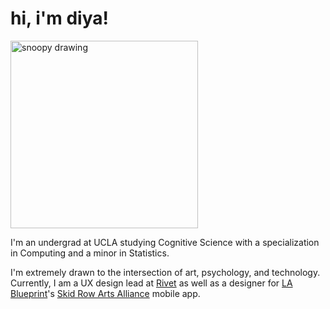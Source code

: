 <link rel="shortcut icon" type="image/x-icon" href="favicon.ico">

# hi, i'm diya!

<img src='assets/snoopydrawinf.png' alt='snoopy drawing' width='300'/>

I'm an undergrad at UCLA studying Cognitive Science with a specialization in Computing and a minor in Statistics. 

I'm extremely drawn to the intersection of art, psychology, and technology. Currently, I am a UX design lead at <a href="https://rivet.app" target="_blank">Rivet</a> as well as a designer for <a href="https://lablueprint.org/" target="_blank">LA Blueprint</a>'s <a href="https://www.skidrowartsalliance.com/" target="_blank">Skid Row Arts Alliance</a> mobile app.
